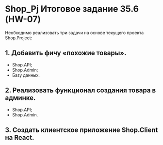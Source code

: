# Shop_Pj Итоговое задание 35.6 (HW-07)
Необходимо реализовать три задачи на основе текущего проекта Shop.Project:
## 1. Добавить фичу «похожие товары».
- Shop.API;
- Shop.Admin;
- Базу данных.
## 2. Реализовать функционал создания товара в админке.
- Shop.API;
- Shop.Admin.
## 3. Создать клиентское приложение Shop.Client на React.

    
    

